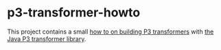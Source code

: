 p3-transformer-howto
====================

This project contains a small [how to on building P3 transformers](https://github.com/fusepoolP3/p3-transformer-howto/blob/master/transformer-howto.md) with [the Java P3 transformer library](transformer-howto/blob/master/transformer-howto.md).

